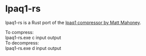 # lpaq1-rs
lpaq1-rs is a Rust port of the [lpaq1 compressor by Matt Mahoney](http://mattmahoney.net/dc/#lpaq).<br>


To compress:<br>
lpaq1-rs.exe c input output<br>
To decompress:<br>
lpaq1-rs.exe d input output<br>
